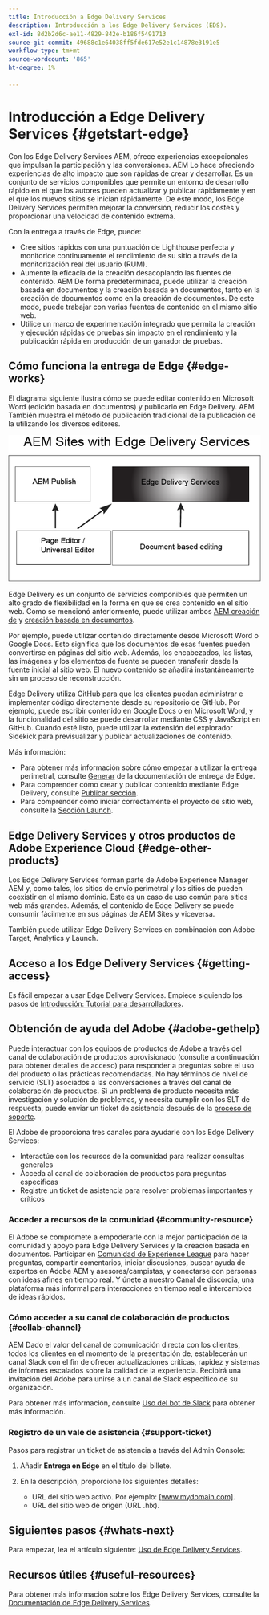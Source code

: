 ```yaml
---
title: Introducción a Edge Delivery Services
description: Introducción a los Edge Delivery Services (EDS).
exl-id: 8d2b2d6c-ae11-4829-842e-b186f5491713
source-git-commit: 49688c1e64038ff5fde617e52e1c14878e3191e5
workflow-type: tm+mt
source-wordcount: '865'
ht-degree: 1%

---
```


# Introducción a Edge Delivery Services {#getstart-edge}

Con los Edge Delivery Services AEM, ofrece experiencias excepcionales que impulsan la participación y las conversiones. AEM Lo hace ofreciendo experiencias de alto impacto que son rápidas de crear y desarrollar. Es un conjunto de servicios componibles que permite un entorno de desarrollo rápido en el que los autores pueden actualizar y publicar rápidamente y en el que los nuevos sitios se inician rápidamente. De este modo, los Edge Delivery Services permiten mejorar la conversión, reducir los costes y proporcionar una velocidad de contenido extrema.

Con la entrega a través de Edge, puede:

* Cree sitios rápidos con una puntuación de Lighthouse perfecta y monitorice continuamente el rendimiento de su sitio a través de la monitorización real del usuario (RUM).
* Aumente la eficacia de la creación desacoplando las fuentes de contenido. AEM De forma predeterminada, puede utilizar la creación basada en documentos y la creación basada en documentos, tanto en la creación de documentos como en la creación de documentos. De este modo, puede trabajar con varias fuentes de contenido en el mismo sitio web.
* Utilice un marco de experimentación integrado que permita la creación y ejecución rápidas de pruebas sin impacto en el rendimiento y la publicación rápida en producción de un ganador de pruebas.

## Cómo funciona la entrega de Edge {#edge-works}

El diagrama siguiente ilustra cómo se puede editar contenido en Microsoft Word (edición basada en documentos) y publicarlo en Edge Delivery. AEM También muestra el método de publicación tradicional de la publicación de la utilizando los diversos editores.

![Arquitectura de entrega de Edge](assets/edgedelivery.png)

Edge Delivery es un conjunto de servicios componibles que permiten un alto grado de flexibilidad en la forma en que se crea contenido en el sitio web. Como se mencionó anteriormente, puede utilizar ambos [AEM creación de](/help/sites-authoring/author.md) y [creación basada en documentos](https://www.hlx.live/docs/authoring).

Por ejemplo, puede utilizar contenido directamente desde Microsoft Word o Google Docs. Esto significa que los documentos de esas fuentes pueden convertirse en páginas del sitio web. Además, los encabezados, las listas, las imágenes y los elementos de fuente se pueden transferir desde la fuente inicial al sitio web. El nuevo contenido se añadirá instantáneamente sin un proceso de reconstrucción.

Edge Delivery utiliza GitHub para que los clientes puedan administrar e implementar código directamente desde su repositorio de GitHub. Por ejemplo, puede escribir contenido en Google Docs o en Microsoft Word, y la funcionalidad del sitio se puede desarrollar mediante CSS y JavaScript en GitHub. Cuando esté listo, puede utilizar la extensión del explorador Sidekick para previsualizar y publicar actualizaciones de contenido.

Más información:

* Para obtener más información sobre cómo empezar a utilizar la entrega perimetral, consulte [Generar](https://www.hlx.live/docs/#build) de la documentación de entrega de Edge.
* Para comprender cómo crear y publicar contenido mediante Edge Delivery, consulte [Publicar sección](https://www.hlx.live/docs/authoring).
* Para comprender cómo iniciar correctamente el proyecto de sitio web, consulte la [Sección Launch](https://www.hlx.live/docs/#launch).

## Edge Delivery Services y otros productos de Adobe Experience Cloud {#edge-other-products}

Los Edge Delivery Services forman parte de Adobe Experience Manager AEM y, como tales, los sitios de envío perimetral y los sitios de pueden coexistir en el mismo dominio. Este es un caso de uso común para sitios web más grandes. Además, el contenido de Edge Delivery se puede consumir fácilmente en sus páginas de AEM Sites y viceversa.

También puede utilizar Edge Delivery Services en combinación con Adobe Target, Analytics y Launch.

## Acceso a los Edge Delivery Services {#getting-access}

Es fácil empezar a usar Edge Delivery Services. Empiece siguiendo los pasos de [Introducción: Tutorial para desarrolladores](https://www.hlx.live/developer/tutorial).

## Obtención de ayuda del Adobe {#adobe-gethelp}

Puede interactuar con los equipos de productos de Adobe a través del canal de colaboración de productos aprovisionado (consulte a continuación para obtener detalles de acceso) para responder a preguntas sobre el uso del producto o las prácticas recomendadas. No hay términos de nivel de servicio (SLT) asociados a las conversaciones a través del canal de colaboración de productos. Si un problema de producto necesita más investigación y solución de problemas, y necesita cumplir con los SLT de respuesta, puede enviar un ticket de asistencia después de la [proceso de soporte](https://experienceleague.adobe.com/?lang=en&amp;support-tab=home#support).

El Adobe de proporciona tres canales para ayudarle con los Edge Delivery Services:

* Interactúe con los recursos de la comunidad para realizar consultas generales
* Acceda al canal de colaboración de productos para preguntas específicas
* Registre un ticket de asistencia para resolver problemas importantes y críticos

### Acceder a recursos de la comunidad {#community-resource}

El Adobe se compromete a empoderarle con la mejor participación de la comunidad y apoyo para Edge Delivery Services y la creación basada en documentos. Participar en [Comunidad de Experience League](https://adobe.ly/3Q6kTKl) para hacer preguntas, compartir comentarios, iniciar discusiones, buscar ayuda de expertos en Adobe AEM y asesores/campistas, y conectarse con personas con ideas afines en tiempo real. Y únete a nuestro [Canal de discordia](https://discord.gg/aem-live), una plataforma más informal para interacciones en tiempo real e intercambios de ideas rápidos.

### Cómo acceder a su canal de colaboración de productos {#collab-channel}

AEM Dado el valor del canal de comunicación directa con los clientes, todos los clientes en el momento de la presentación de, establecerán un canal Slack con el fin de ofrecer actualizaciones críticas, rapidez y sistemas de informes escalados sobre la calidad de la experiencia. Recibirá una invitación del Adobe para unirse a un canal de Slack específico de su organización.

Para obtener más información, consulte [Uso del bot de Slack](https://www.hlx.live/docs/slack) para obtener más información.

### Registro de un vale de asistencia {#support-ticket}

Pasos para registrar un ticket de asistencia a través del Admin Console:

1. Añadir **Entrega en Edge** en el título del billete.
2. En la descripción, proporcione los siguientes detalles:

   * URL del sitio web activo. Por ejemplo: [www.mydomain.com].
   * URL del sitio web de origen (URL .hlx).

## Siguientes pasos {#whats-next}

Para empezar, lea el artículo siguiente: [Uso de Edge Delivery Services](/help/edge/using.md).

## Recursos útiles {#useful-resources}

Para obtener más información sobre los Edge Delivery Services, consulte la [Documentación de Edge Delivery Services](https://www.hlx.live/docs/).
